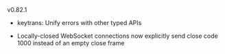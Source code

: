 v0.82.1

- keytrans: Unify errors with other typed APIs

- Locally-closed WebSocket connections now explicitly send close code 1000 instead of an empty close frame
